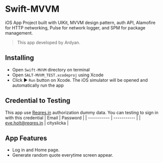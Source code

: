 # Swift-MVVM
iOS App Project built with UIKit, MVVM design pattern, auth API, Alamofire for HTTP networking, Pulse for network logger, and SPM for package management.

> This app developed by Ardyan.

## Installing
-   Open `Swift-MVVM` directory on terminal
-   Open  `SALT-MVVM_TEST.xcodeproj`  using Xcode
-   Click &#9658; `Run` button on Xcode. The iOS simulator will be opened and automatically run the app

## Credential to Testing
This app use [Reqres.in](https://reqres.in/) authorization dummy data. You can testing to sign in with this credential
| Email | Password |
| ----------- | ----------- |
| eve.holt@reqres.in | cityslicka |


## App Features
- Log in and Home page.
- Generate random quote everytime screen appear.
